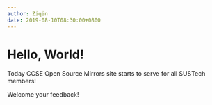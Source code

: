 ```yaml
---
author: Ziqin
date: 2019-08-10T08:30:00+0800
---
```


# Hello, World!

Today CCSE Open Source Mirrors site starts to serve for all SUSTech members!

<!-- more -->

Welcome your feedback!
